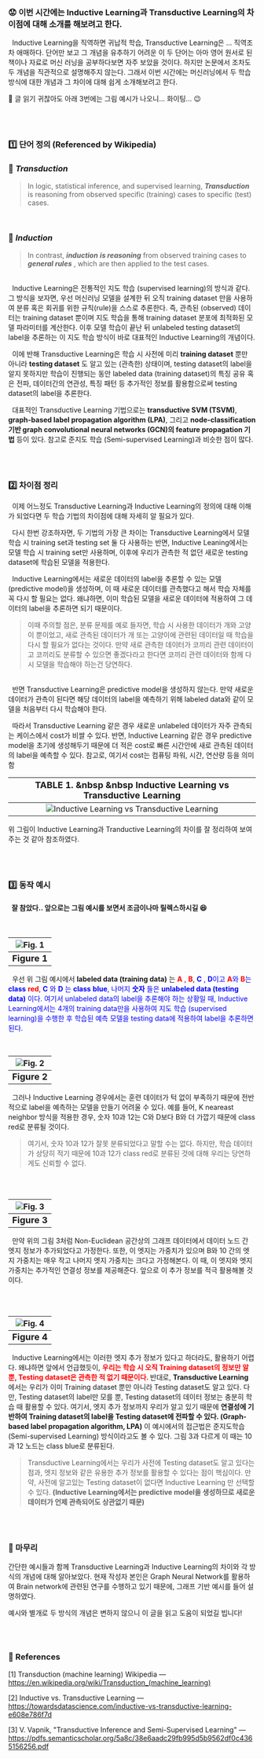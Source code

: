 ### :worried: 이번 시간에는 Inductive Learning과 Transductive Learning의 차이점에 대해 소개를 해보려고 한다.

&nbsp; Inductive Learning을 직역하면 귀납적 학습, Transductive Learning은 ... 직역조차 애매하다.
단어만 보고 그 개념을 유추하기 어려운 이 두 단어는 아마 영어 원서로 된 책이나 자료로 머신 러닝을 공부하다보면 자주 보았을 것이다. 하지만 논문에서 조차도 두 개념을 직관적으로 설명해주지 않는다.
그래서 이번 시간에는 머신러닝에서 두 학습 방식에 대한 개념과 그 차이에 대해 쉽게 소개해보려고 한다.

:smoking: 글 읽기 귀찮아도 아래 3번에는 그림 예시가 나오니... 화이팅... :wink:

<br><br>
### :one: 단어 정의 (Referenced by Wikipedia)
### :pushpin: _Transduction_
> In logic, statistical inference, and supervised learning, _**Transduction**_ is reasoning from observed specific (training) cases to specific (test) cases.
<br>

### :pushpin: _Induction_

> In contrast, _**induction**_ _**is reasoning**_ from observed training cases to _**general rules**_ , which are then applied to the test cases.

<br>
&nbsp; Inductive Learning은 전통적인 지도 학습 (supervised learning)의 방식과 같다. 그 방식을 보자면, 우선 머신러닝 모델을 설계한 뒤 오직 training dataset 만을 사용하여 분류 혹은 회귀를 위한 규칙(rule)을 스스로 추론한다. 즉, 관측된 (observed) 데이터는 training dataset 뿐이며 지도 학습을 통해 training dataset 분포에 최적화된 모델 파라미터를 계산한다. 이후 모델 학습이 끝난 뒤 unlabeled testing dataset의 label을 추론하는 이 지도 학습 방식이 바로 대표적인 Inductive Learning의 개념이다.

&nbsp; 이에 반해 Transductive Learning은 학습 시 사전에 미리 **training dataset** 뿐만 아니라 **testing dataset** 도 알고 있는 (관측한) 상태이며, testing dataset의 label을 알지 못하지만 학습이 진행되는 동안 labeled data (training dataset)의 특징 공유 혹은 전파, 데이터간의 연관성, 특징 패턴 등 추가적인 정보를 활용함으로써 testing dataset의 label을 추론한다.

 &nbsp; 대표적인 Transductive Learning 기법으로는 **transductive SVM (TSVM)**, **graph-based label propagation algorithm (LPA)**, 그리고 **node-classification 기반 graph convolutional neural networks (GCN)의 feature propagation 기법** 등이 있다. 참고로 준지도 학습 (Semi-supervised Learning)과 비슷한 점이 많다.
 
 <br><br>
 ### :two: 차이점 정리
 
&nbsp; 이제 어느정도 Transductive Learning과 Inductive Learning의 정의에 대해 이해가 되었다면 두 학습 기법의 차이점에 대해 자세히 알 필요가 있다.

&nbsp; 다시 한번 강조하자면, 두 기법의 가장 큰 차이는 Transductive Learning에서 모델 학습 시 training set과 testing set 둘 다 사용하는 반면, Inductive Leaning에서는 모델 학습 시 training set만 사용하며, 이후에 우리가 관측한 적 없던 새로운 testing dataset에 학습된 모델을 적용한다.

&nbsp; Inductive Learning에서는 새로운 데이터의 label을 추론할 수 있는 모델 (predictive model)을 생성하며, 이 때 새로운 데이터를 관측했다고 해서 학습 자체를 꼭 다시 할 필요는 없다. 왜냐하면, 이미 학습된 모델을 새로운 데이터에 적용하여 그 데이터의 label을 추론하면 되기 때문이다.
<br>
> 이때 주의할 점은, 분류 문제를 예로 들자면, 학습 시 사용한 데이터가 개와 고양이 뿐이었고, 새로 관측된 데이터가 개 또는 고양이에 관련된 데이터일 때 학습을 다시 할 필요가 없다는 것이다. 만약 새로 관측한 데이터가 코끼리 관련 데이터이고 코끼리도 분류할 수 있으면 좋겠다라고 한다면 코끼리 관련 데이터와 함께 다시 모델을 학습해야 하는건 당연하다.
<br>
&nbsp; 반면 Transductive Learning은 predictive model을 생성하지 않는다. 만약 새로운 데이터가 관측이 된다면 해당 데이터의 label을 예측하기 위해 labeled data와 같이 모델을 처음부터 다시 학습해야 한다.

&nbsp; 따라서 Transductive Learning 같은 경우 새로운 unlabeled 데이터가 자주 관측되는 케이스에서 cost가 비쌀 수 있다. 반면, Inductive Learning 같은 경우 predictive model을 초기에 생성해두기 때문에 더 적은 cost로 빠른 시간안에 새로 관측된 데이터의 label을 예측할 수 있다. 참고로, 여기서 cost는 컴퓨팅 파워, 시간, 연산량 등을 의미함

<center>

  |<b> <font size = "4" > TABLE 1. &nbsp &nbsp Inductive Learning vs Transductive Learning </font> </b>|
| :--: |
|![Inductive Learning vs Transductive Learning](https://velog.velcdn.com/images/kimdyun/post/ea851cdd-9319-4862-a47e-99419b6effe2/image.png "Inductive Learning vs Transductive Learning")|
</center>




위 그림이 Inductive Learning과 Tranductive Learning의 차이를 잘 정리하여 보여주는 것 같아 참조하였다.

<br><br>
### :three: 동작 예시
#### &nbsp; 잘 참았다.. 앞으로는 그림 예시를 보면서 조금이나마 릴렉스하시길 :satisfied:
<br>

<center>

|![Fig. 1](./images/Inductive_Trasductive_Learning_Comparison.PNG?raw=true)|
| :--: |
|<b> <font size = "4" > Figure 1 </font> </b>|
</center>

&nbsp; 우선 위 그림 예시에서 **labeled data (training data)** 는 <font style="color:red;"> **A** </font>, <span style="color:red">**B**</span>, <span style="color:blue"> __C__ </font>, <font style="color:blue;">**D**</font>이고 <font style="color:red;">**A**</font>와 <font style="color:red;">**B**</font>는 **class** <font style="color:red;">**red**</font>, <font style="color:blue;">**C**</font> 와 <font style="color:blue;">**D**</font> 는 **class** <font style="color:blue;">**blue**</font>, 나머지 **숫자** 들은 **unlabeled data (testing data)** 이다. 여기서 unlabeled data의 label을 추론해야 하는 상황일 때, Inductive Learning에서는 4개의 training data만을 사용하여 지도 학습 (supervised learning)을 수행한 후 학습된 예측 모델을 testing data에 적용하여 label을 추론하면 된다.

<br>
<center>

|![Fig. 2](../../images/Inductive_Trasductive_Learning_Comparison2.PNG?raw=true)|
| :--: |
|<b> <font size = "4" > Figure 2 </font> </b>|
</center>

&nbsp; 그러나 Inductive Learning 경우에서는 훈련 데이터가 턱 없이 부족하기 때문에 전반적으로 label을 예측하는 모델을 만들기 어려울 수 있다. 예를 들어, K neareast neighbor 방식을 적용한 경우, 숫자 10과 12는 C와 D보다 B와 더 가깝기 때문에 class red로 분류될 것이다.
<br>
> 여기서, 숫자 10과 12가 잘못 분류되었다고 말할 수는 없다. 하지만, 학습 데이터가 상당히 적기 때문에 10과 12가 class red로 분류된 것에 대해 우리는 당연하게도 신뢰할 수 없다.

<br><br>
<center>

|![Fig. 3](../images/Inductive_Trasductive_Learning_Comparison3.PNG?raw=true)|
| :--: |
|<b> <font size = "4" > Figure 3 </font> </b>|
</center>

&nbsp; 만약 위의 그림 3처럼 Non-Euclidean 공간상의 그래프 데이터에서 데이터 노드 간 엣지 정보가 추가되었다고 가정한다. 또한, 이 엣지는 가중치가 있으며 B와 10 간의 엣지 가중치는 매우 작고 나머지 엣지 가중치는 크다고 가정해본다. 이 때, 이 엣지와 엣지 가중치는 추가적인 연결성 정보를 제공해준다. 앞으로 이 추가 정보를 적극 활용해볼 것이다.

<br><br>
<center>

|![Fig. 4](https://github.com/KimDyun/KimDyun.github.io/tree/dependabot/bundler/develop/github-pages-gte-209-and-lt-229/images/Inductive_Trasductive_Learning_Comparison4.PNG)|
| :--: |
|<b> <font size = "4" > Figure 4 </font> </b>|
</center>

&nbsp; Inductive Learning에서는 이러한 엣지 추가 정보가 있다고 하더라도, 활용하기 어렵다. 왜냐하면 앞에서 언급했듯이, **<font style="color:red;"> 우리는 학습 시 오직 Training dataset의 정보만 알 뿐, Testing dataset은 관측한 적 없기 때문이다. </font>** 반대로, **Transductive Learning** 에서는 우리가 이미 Training dataset 뿐만 아니라 Testing dataset도 알고 있다. 다만, Testing dataset의 label만 모를 뿐, Testing dataset의 데이터 정보는 충분히 학습 때 활용할 수 있다. 여기서, 엣지 추가 정보까지 우리가 알고 있기 때문에 **연결성에 기반하여 Training dataset의 label을 Testing dataset에 전파할 수 있다. (Graph-based label propagation algorithm, LPA)** 이 예시에서의 접근법은 준지도학습 (Semi-supervised Learning) 방식이라고도 볼 수 있다. 그림 3과 다르게 이 때는 10과 12 노드는 class blue로 분류된다.
<br>
> Transductive Learning에서는 우리가 사전에 Testing dataset도 알고 있다는 점과, 엣지 정보와 같은 유용한 추가 정보를 활용할 수 있다는 점이 핵심이다. 만약, 사전에 알고있는 Testing dataset이 없다면 Inductive Learning 만 선택할 수 있다. **(Inductive Learning에서는 predictive model을 생성하므로 새로운 데이터가 언제 관측되어도 상관없기 때문)**

<br><br>
### :closed_book: 마무리
간단한 예시들과 함께 Transductive Learning과 Inductive Learning의 차이와 각 방식의 개념에 대해 알아보았다. 현재 작성자 본인은 Graph Neural Network를 활용하여 Brain network에 관련된 연구를 수행하고 있기 때문에, 그래프 기반 예시를 들어 설명하였다.

예시와 별개로 두 방식의 개념은 변하지 않으니 이 글을 읽고 도움이 되었길 빕니다!

<br><br>
### :scroll: References
[1]  Transduction (machine learning) Wikipedia — https://en.wikipedia.org/wiki/Transduction_(machine_learning)

[2]  Inductive vs. Transductive Learning — https://towardsdatascience.com/inductive-vs-transductive-learning-e608e786f7d

[3]  V. Vapnik, "Transductive Inference and Semi-Supervised Learning" — https://pdfs.semanticscholar.org/5a8c/38e6aadc29fb995d5b9562df0c4365156256.pdf

